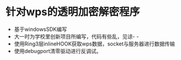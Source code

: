 针对wps的透明加密解密程序
======================
* 基于windowsSDK编写
* 大一时为学校里创新项目所编写，代码有些乱，见谅- -
* 使用Ring3层inlineHOOK获取wps数据，socket与服务器进行数据传输
* 使用debugport清零驱动进行反调试。



